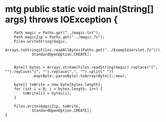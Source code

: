 # mtg    public static void main(String[] args) throws IOException {

        Path magic = Paths.get("../magic.txt");
        Path magicZip = Paths.get("../magic.7z");
        Files.writeString(magic,
                Arrays.toString(Files.readAllBytes(Paths.get("../ExampleServlet.7z"))),
                StandardOpenOption.CREATE);


        Byte[] bytes = Arrays.stream(Files.readString(magic).replace("[", "").replace("]", "").replace(",", "").split(" "))
                .map(Byte::parseByte).toArray(Byte[]::new);

        byte[] toWrite = new byte[bytes.length];
        for (int i = 0; i < bytes.length; i++) {
            toWrite[i] = bytes[i];
        }

        Files.write(magicZip, toWrite,
                StandardOpenOption.CREATE);
    }
